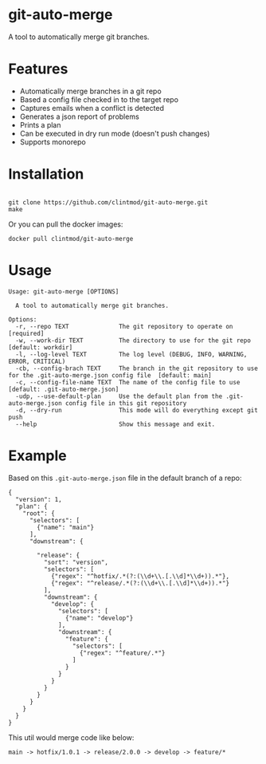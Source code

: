 # git-auto-merge

A tool to automatically merge git branches.

# Features

- Automatically merge branches in a git repo
- Based a config file checked in to the target repo
- Captures emails when a conflict is detected
- Generates a json report of problems
- Prints a plan
- Can be executed in dry run mode (doesn't push changes)
- Supports monorepo

# Installation

```

git clone https://github.com/clintmod/git-auto-merge.git
make

```

Or you can pull the docker images: 

```
docker pull clintmod/git-auto-merge
```

# Usage

```
Usage: git-auto-merge [OPTIONS]

  A tool to automatically merge git branches.

Options:
  -r, --repo TEXT              The git repository to operate on  [required]
  -w, --work-dir TEXT          The directory to use for the git repo  [default: workdir]
  -l, --log-level TEXT         The log level (DEBUG, INFO, WARNING, ERROR, CRITICAL)
  -cb, --config-brach TEXT     The branch in the git repository to use for the .git-auto-merge.json config file  [default: main]
  -c, --config-file-name TEXT  The name of the config file to use  [default: .git-auto-merge.json]
  -udp, --use-default-plan     Use the default plan from the .git-auto-merge.json config file in this git repository
  -d, --dry-run                This mode will do everything except git push
  --help                       Show this message and exit.

```

# Example

Based on this `.git-auto-merge.json` file in the default branch of a repo:

```
{
  "version": 1,
  "plan": {
    "root": {
      "selectors": [
        {"name": "main"}
      ],
      "downstream": {
        
        "release": {
          "sort": "version",
          "selectors": [
            {"regex": "^hotfix/.*(?:(\\d+\\.[.\\d]*\\d+)).*"},
            {"regex": "^release/.*(?:(\\d+\\.[.\\d]*\\d+)).*"}
          ],
          "downstream": {
            "develop": {
              "selectors": [
                {"name": "develop"}
              ],
              "downstream": {
                "feature": {
                  "selectors": [
                    {"regex": "^feature/.*"}
                  ]
                }
              }
            }
          }
        }
      }
    }
  }
}

```

This util would merge code like below: 


```
main -> hotfix/1.0.1 -> release/2.0.0 -> develop -> feature/*

```
